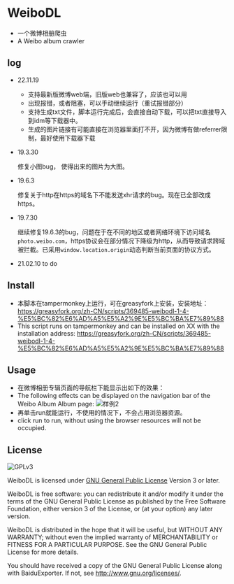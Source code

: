 # WeiboDL
- 一个微博相册爬虫
- A Weibo album crawler

## log
 - 22.11.19
    - 支持最新版微博web端，旧版web也兼容了，应该也可以用
    - 出现报错，或者阻塞，可以手动继续运行（重试报错部分）
    - 支持生成txt文件，脚本运行完成后，会直接自动下载，可以把txt直接导入到idm等下载器中。
    - 生成的图片链接有可能直接在浏览器里面打不开，因为微博有做referrer限制，最好使用下载器下载

 - 19.3.30
    
    修复小图bug， 使得出来的图片为大图。
 - 19.6.3
 
    修复关于http在https的域名下不能发送xhr请求的bug。现在已全部改成https。

 - 19.7.30
   
   继续修复19.6.3的bug，问题在于在不同的地区或者网络环境下访问域名`photo.weibo.com`，https协议会在部分情况下降级为http，从而导致请求跨域被拦截。已采用`window.location.origin`动态判断当前页面的协议方式。

 - 21.02.10
   to do 
## Install
- 本脚本在tampermonkey上运行，可在greasyfork上安装，安装地址：https://greasyfork.org/zh-CN/scripts/369485-weibodl-1-4-%E5%BC%82%E6%AD%A5%E5%A2%9E%E5%BC%BA%E7%89%88
- This script runs on tampermonkey and can be installed on XX with the installation address: https://greasyfork.org/zh-CN/scripts/369485-weibodl-1-4-%E5%BC%82%E6%AD%A5%E5%A2%9E%E5%BC%BA%E7%89%88

## Usage
- 在微博相册专辑页面的导航栏下能显示出如下的效果：
- The following effects can be displayed on the navigation bar of the Weibo Album Album page:
![样例2](http://wx3.sinaimg.cn/large/006w0upJgy1fsal9vxxkyj30yw07nweu.jpg)
- 再单击run就能运行，不使用的情况下，不会占用浏览器资源。
- click run to run, without using the browser resources will not be occupied.

## License

![GPLv3](https://www.gnu.org/graphics/gplv3-127x51.png)

WeiboDL is licensed under [GNU General Public License](https://www.gnu.org/licenses/gpl.html) Version 3 or later.

WeiboDL is free software: you can redistribute it and/or modify it under the terms of the GNU General Public License as published by the Free Software Foundation, either version 3 of the License, or (at your option) any later version.

WeiboDL is distributed in the hope that it will be useful, but WITHOUT ANY WARRANTY; without even the implied warranty of MERCHANTABILITY or FITNESS FOR A PARTICULAR PURPOSE.  See the GNU General Public License for more details.

You should have received a copy of the GNU General Public License along with BaiduExporter.  If not, see <http://www.gnu.org/licenses/>.
